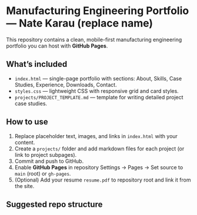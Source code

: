 # Manufacturing Engineering Portfolio — Nate Karau (replace name)

This repository contains a clean, mobile-first manufacturing engineering portfolio you can host with **GitHub Pages**.

## What’s included
- `index.html` — single-page portfolio with sections: About, Skills, Case Studies, Experience, Downloads, Contact.
- `styles.css` — lightweight CSS with responsive grid and card styles.
- `projects/PROJECT_TEMPLATE.md` — template for writing detailed project case studies.

## How to use
1. Replace placeholder text, images, and links in `index.html` with your content.
2. Create a `projects/` folder and add markdown files for each project (or link to project subpages).
3. Commit and push to GitHub.
4. Enable **GitHub Pages** in repository Settings → Pages → Set source to `main` (root) or `gh-pages`.
5. (Optional) Add your resume `resume.pdf` to repository root and link it from the site.

## Suggested repo structure

